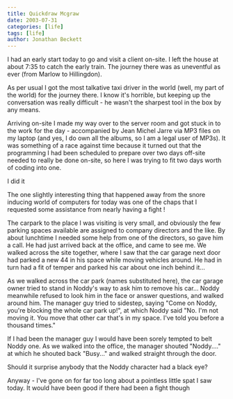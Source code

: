 ```yaml
---
title: Quickdraw Mcgraw
date: 2003-07-31
categories: [life]
tags: [life]
author: Jonathan Beckett
---
```


I had an early start today to go and visit a client on-site. I left the house at about 7:35 to catch the early train. The journey there was as uneventful as ever (from Marlow to Hillingdon).

As per usual I got the most talkative taxi driver in the world (well, my part of the world) for the journey there. I know it's horrible, but keeping up the conversation was really difficult - he wasn't the sharpest tool in the box by any means.

Arriving on-site I made my way over to the server room and got stuck in to the work for the day - accompanied by Jean Michel Jarre via MP3 files on my laptop (and yes, I do own all the albums, so I am a legal user of MP3s). It was something of a race against time because it turned out that the programming I had been scheduled to prepare over two days off-site needed to really be done on-site, so here I was trying to fit two days worth of coding into one.

I did it 

The one slightly interesting thing that happened away from the snore inducing world of computers for today was one of the chaps that I requested some assistance from nearly having a fight !

The carpark to the place I was visiting is very small, and obviously the few parking spaces available are assigned to company directors and the like. By about lunchtime I needed some help from one of the directors, so gave him a call. He had just arrived back at the office, and came to see me. We walked across the site together, where I saw that the car garage next door had parked a new 44 in his space while moving vehicles around. He had in turn had a fit of temper and parked his car about one inch behind it...

As we walked across the car park (names substituted here), the car garage owner tried to stand in Noddy's way to ask him to remove his car... Noddy meanwhile refused to look him in the face or answer questions, and walked around him. The manager guy tried to sidestep, saying "Come on Noddy, you're blocking the whole car park up!", at which Noddy said "No. I'm not moving it. You move that other car that's in my space. I've told you before a thousand times."

If I had been the manager guy I would have been sorely tempted to belt Noddy one. As we walked into the office, the manager shouted "Noddy...." at which he shouted back "Busy..." and walked straight through the door.

Should it surprise anybody that the Noddy character had a black eye?

Anyway - I've gone on for far too long about a pointless little spat I saw today. It would have been good if there had been a fight though 